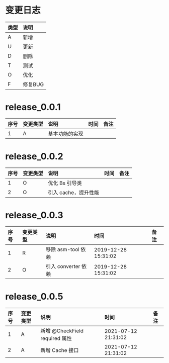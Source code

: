# 变更日志

| 类型 | 说明 |
|:----|:----|
| A | 新增 |
| U | 更新 |
| D | 删除 |
| T | 测试 |
| O | 优化 |
| F | 修复BUG |

# release_0.0.1

| 序号 | 变更类型 | 说明 | 时间 | 备注 |
|:---|:---|:---|:---|:--|
| 1 | A | 基本功能的实现 | | |

# release_0.0.2

| 序号 | 变更类型 | 说明 | 时间 | 备注 |
|:---|:---|:---|:---|:--|
| 1 | O | 优化 Bs 引导类 | | |
| 2 | O | 引入 cache，提升性能  | | |

# release_0.0.3

| 序号 | 变更类型 | 说明 | 时间 | 备注 |
|:---|:---|:---|:---|:--|
| 1 | R | 移除 asm-tool 依赖 | 2019-12-28 15:31:02 | |
| 2 | O | 引入 converter 依赖 | 2019-12-28 15:31:02 | |

# release_0.0.5

| 序号 | 变更类型 | 说明 | 时间 | 备注 |
|:---|:---|:---|:---|:--|
| 1 | A | 新增 @CheckField required 属性 | 2021-07-12 21:31:02 | |
| 2 | A | 新增 Cache 接口 | 2021-07-12 21:31:02 | |
